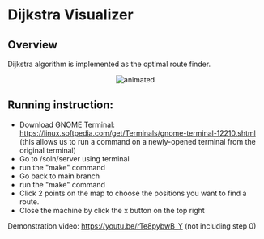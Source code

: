 # Dijkstra Visualizer

## Overview
Dijkstra algorithm is implemented as the optimal route finder. 
<p align="center">
  <img src="assets/demonstration.gif" alt="animated" />
</p>

## Running instruction:
- Download GNOME Terminal: https://linux.softpedia.com/get/Terminals/gnome-terminal-12210.shtml (this allows us to run a command on a newly-opened terminal from the original terminal)
- Go to /soln/server using terminal
- run the "make" command
- Go back to main branch
- run the "make" command
- Click 2 points on the map to choose the positions you want to find a route.
- Close the machine by click the x button on the top right

Demonstration video: https://youtu.be/rTe8pybwB_Y (not including step 0)

